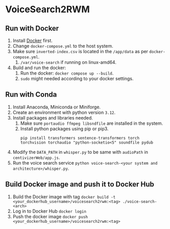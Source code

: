 # VoiceSearch2RWM

## Run with Docker

1. Install [Docker](https://docs.docker.com/engine/install/) first.
2. Change `docker-compose.yml` to the host system.
3. Make sure `inverted-index.csv` is located in the `/app/data` as per `docker-compose.yml`.
   1. `/var/voice-search` if running on linux-amd64.
4. Build and run the docker:
   1. Run the docker: `docker compose up --build`.
   2. `sudo` might needed according to your docker settings. 

## Run with Conda

1. Install Anaconda, Miniconda or Miniforge.
2. Create an environment with python version `3.12`.
3. Install packages and libraries needed.
   1. Make sure `portaudio ffmpeg libsndfile` are installed in the system.
   2. Install python packages using pip or pip3.
        ```
        pip install transformers sentence-transformers torch torchvision torchaudio "python-socketio<5" soundfile pydub 
        ```
4. Modify the `DATA_PATH` in `whisper.py` to be same with `audioPath` in `centivizerWeb/app.js`.
5. Run the voice search service
   `python voice-search-<your system and architecture>/whisper.py`.

## Build Docker image and push it to Docker Hub

1. Build the Docker image with tag
   `docker build -t <your_dockerhub_username>/voicesearch2rwm:<tag> ./voice-search-<arch>`
2. Log in to Docker Hub
   `docker login`
3. Push the docker image
   `docker push <your_dockerhub_username>/voicesearch2rwm:<tag>`